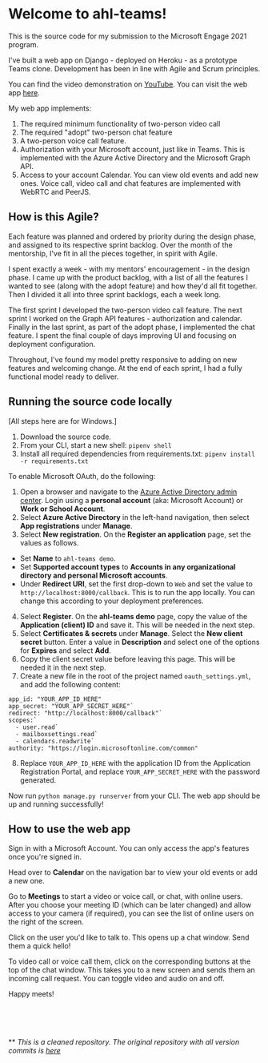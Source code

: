# Welcome to ahl-teams!
This is the source code for my submission to the Microsoft Engage 2021 program. 

I've built a web app on Django - deployed on Heroku - as a prototype Teams clone. Development has been in line with Agile and Scrum principles. 

You can find the video demonstration on [YouTube](https://youtu.be/1NOJ5IAnoS8).
You can visit the web app [here](https://ahl-teams.herokuapp.com).

My web app implements:
1. The required minimum functionality of two-person video call
2. The required "adopt" two-person chat feature
3. A two-person voice call feature. 
4. Authorization with your Microsoft account, just like in Teams. This is implemented with the Azure Active Directory and the Microsoft Graph API. 
5. Access to your account Calendar. You can view old events and add new ones. 
Voice call, video call and chat features are implemented with WebRTC and PeerJS.


## How is this Agile?
Each feature was planned and ordered by priority during the design phase, and assigned to its respective sprint backlog. Over the month of the mentorship, I've fit in all the pieces together, in spirit with Agile. 

I spent exactly a week - with my mentors' encouragement - in the design phase. I came up with the product backlog, with a list of all the features I wanted to see (along with the adopt feature) and how they'd all fit together. Then I divided it all into three sprint backlogs, each a week long. 

The first sprint I developed the two-person video call feature. The next sprint I worked on the Graph API features - authorization and calendar. Finally in the last sprint, as part of the adopt phase, I implemented the chat feature. I spent the final couple of days improving UI and focusing on deployment configuration. 

Throughout, I've found my model pretty responsive to adding on new features and welcoming change. At the end of each sprint, I had a fully functional model ready to deliver.

## Running the source code locally
[All steps here are for Windows.]
1. Download the source code.
2. From your CLI, start a new shell: `pipenv shell`
3. Install all required dependencies from requirements.txt: `pipenv install -r requirements.txt`

To enable Microsoft OAuth, do the following:
1. Open a browser and navigate to the [Azure Active Directory admin center](https://aad.portal.azure.com/). Login using a **personal account** (aka: Microsoft Account) or **Work or School Account**.
5. Select **Azure Active Directory** in the left-hand navigation, then select **App registrations** under **Manage**.
6. Select  **New registration**. On the  **Register an application**  page, set the values as follows.

-   Set  **Name**  to  `ahl-teams demo`.
-   Set  **Supported account types**  to  **Accounts in any organizational directory and personal Microsoft accounts**.
-   Under  **Redirect URI**, set the first drop-down to  `Web`  and set the value to  `http://localhost:8000/callback`. This is to run the app locally. You can change this according to your deployment preferences.

4. Select **Register**. On the **ahl-teams demo** page, copy the value of the **Application (client) ID** and save it. This will be needed in the next step.
5. Select **Certificates & secrets** under **Manage**. Select the **New client secret** button. Enter a value in **Description** and select one of the options for **Expires** and select **Add**.
6. Copy the client secret value before leaving this page. This will be needed it in the next step.
7.   Create a new file in the root of the project named `oauth_settings.yml`, and add the following content: 
```
app_id: "YOUR_APP_ID_HERE"
app_secret: "YOUR_APP_SECRET_HERE"`
redirect: "http://localhost:8000/callback"`
scopes:`
  - user.read`
  - mailboxsettings.read`
  - calendars.readwrite`
authority: "https://login.microsoftonline.com/common"
```
8. Replace `YOUR_APP_ID_HERE` with the application ID from the Application Registration Portal, and replace `YOUR_APP_SECRET_HERE` with the password generated.

Now run `python manage.py runserver` from your CLI. The web app should be up and running successfully!


## How to use the web app

Sign in with a Microsoft Account. You can only access the app's features once you're signed in.

Head over to **Calendar** on the navigation bar to view your old events or add a new one.

Go to **Meetings** to start a video or voice call, or chat, with online users. After you choose your meeting ID (which can be later changed) and allow access to your camera (if required), you can see the list of online users on the right of the screen.

Click on the user you'd like to talk to. This opens up a chat window. Send them a quick hello!

To video call or voice call them, click on the corresponding buttons at the top of the chat window. This takes you to a new screen and sends them an incoming call request. You can toggle video and audio on and off.

Happy meets!

<br><br><br>

** *This is a cleaned repository. The original repository with all version commits is [here](https://github.com/ahlraf/teams-clone-v2)*